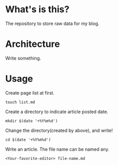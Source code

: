 # What's is this?

The repository to store raw data for my blog.

# Architecture

Write something.

# Usage

Create page list at first.

```
touch list.md
```

Create a directory to indicate article posted date.

```
mkdir $(date '+%Y%m%d')
```

Change the directory(created by above), and write!

```
cd $(date '+%Y%m%d')
```

Write an article. The file name can be named any.

```
<Your-favorite-editor> file-name.md
```


